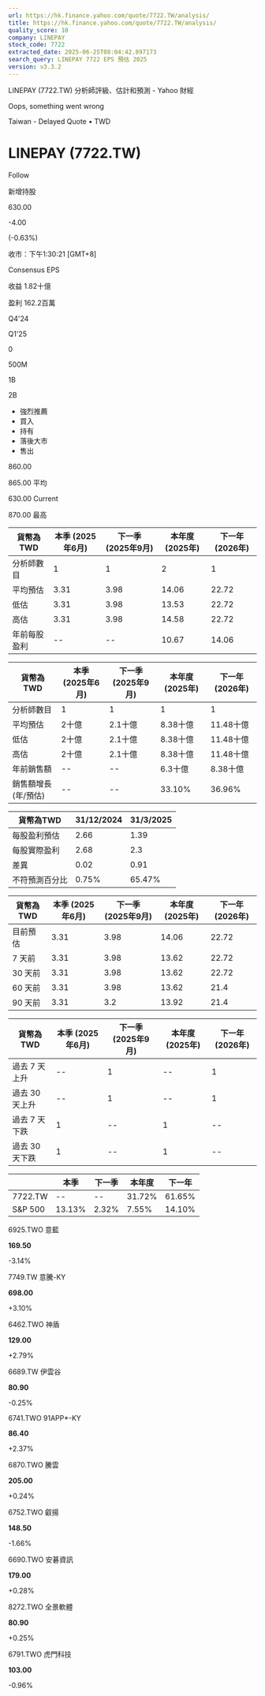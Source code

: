```yaml
---
url: https://hk.finance.yahoo.com/quote/7722.TW/analysis/
title: https://hk.finance.yahoo.com/quote/7722.TW/analysis/
quality_score: 10
company: LINEPAY
stock_code: 7722
extracted_date: 2025-06-25T08:04:42.897173
search_query: LINEPAY 7722 EPS 預估 2025
version: v3.3.2
---
```


LINEPAY (7722.TW) 分析師評級、估計和預測 - Yahoo 財經


Oops, something went wrong

 

Taiwan - Delayed Quote • TWD 

# LINEPAY (7722.TW)

Follow

 

新增持股

630.00

-4.00

(-0.63%)

收市：下午1:30:21 [GMT+8]

Consensus EPS

收益 1.82十億

盈利 162.2百萬

Q4'24

Q1'25

0

500M

1B

2B

* 強烈推薦
* 買入
* 持有
* 落後大市
* 售出

860.00

865.00 平均

630.00 Current

870.00 最高

| 貨幣為TWD | 本季 (2025年6月) | 下一季 (2025年9月) | 本年度 (2025年) | 下一年 (2026年) |
| --- | --- | --- | --- | --- |
| 分析師數目 | 1 | 1 | 2 | 1 |
| 平均預估 | 3.31 | 3.98 | 14.06 | 22.72 |
| 低估 | 3.31 | 3.98 | 13.53 | 22.72 |
| 高估 | 3.31 | 3.98 | 14.58 | 22.72 |
| 年前每股盈利 | -- | -- | 10.67 | 14.06 |

| 貨幣為TWD | 本季 (2025年6月) | 下一季 (2025年9月) | 本年度 (2025年) | 下一年 (2026年) |
| --- | --- | --- | --- | --- |
| 分析師數目 | 1 | 1 | 1 | 1 |
| 平均預估 | 2十億 | 2.1十億 | 8.38十億 | 11.48十億 |
| 低估 | 2十億 | 2.1十億 | 8.38十億 | 11.48十億 |
| 高估 | 2十億 | 2.1十億 | 8.38十億 | 11.48十億 |
| 年前銷售額 | -- | -- | 6.3十億 | 8.38十億 |
| 銷售額增長 (年/預估) | -- | -- | 33.10% | 36.96% |

| 貨幣為TWD | 31/12/2024 | 31/3/2025 |
| --- | --- | --- |
| 每股盈利預估 | 2.66 | 1.39 |
| 每股實際盈利 | 2.68 | 2.3 |
| 差異 | 0.02 | 0.91 |
| 不符預測百分比 | 0.75% | 65.47% |

| 貨幣為TWD | 本季 (2025年6月) | 下一季 (2025年9月) | 本年度 (2025年) | 下一年 (2026年) |
| --- | --- | --- | --- | --- |
| 目前預估 | 3.31 | 3.98 | 14.06 | 22.72 |
| 7 天前 | 3.31 | 3.98 | 13.62 | 22.72 |
| 30 天前 | 3.31 | 3.98 | 13.62 | 22.72 |
| 60 天前 | 3.31 | 3.98 | 13.62 | 21.4 |
| 90 天前 | 3.31 | 3.2 | 13.92 | 21.4 |

| 貨幣為TWD | 本季 (2025年6月) | 下一季 (2025年9月) | 本年度 (2025年) | 下一年 (2026年) |
| --- | --- | --- | --- | --- |
| 過去 7 天上升 | -- | 1 | -- | 1 |
| 過去 30 天上升 | -- | 1 | -- | 1 |
| 過去 7 天下跌 | 1 | -- | 1 | -- |
| 過去 30 天下跌 | 1 | -- | 1 | -- |

|  | 本季 | 下一季 | 本年度 | 下一年 |
| --- | --- | --- | --- | --- |
| 7722.TW | -- | -- | 31.72% | 61.65% |
| S&P 500 | 13.13% | 2.32% | 7.55% | 14.10% |

6925.TWO  意藍

**169.50**

-3.14%

7749.TW  意騰-KY

**698.00**

+3.10%

6462.TWO  神盾

**129.00**

+2.79%

6689.TW  伊雲谷

**80.90**

-0.25%

6741.TWO  91APP\*-KY

**86.40**

+2.37%

6870.TWO  騰雲

**205.00**

+0.24%

6752.TWO  叡揚

**148.50**

-1.66%

6690.TWO  安碁資訊

**179.00**

+0.28%

8272.TWO  全景軟體

**80.90**

+0.25%

6791.TWO  虎門科技

**103.00**

-0.96%